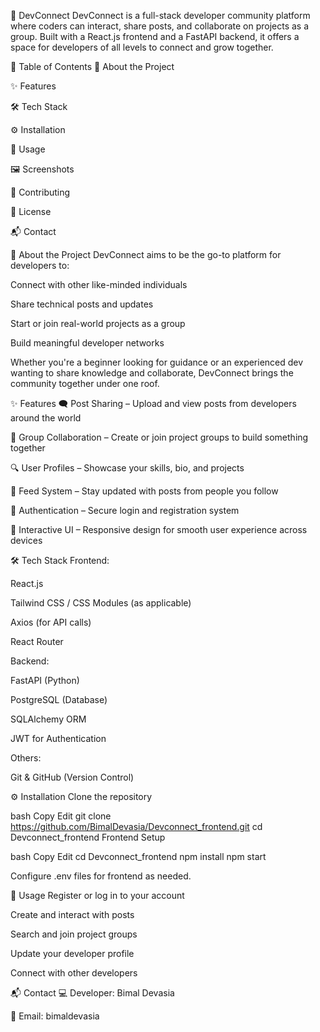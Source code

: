 🚀 DevConnect
DevConnect is a full-stack developer community platform where coders can interact, share posts, and collaborate on projects as a group. Built with a React.js frontend and a FastAPI backend, it offers a space for developers of all levels to connect and grow together.

📌 Table of Contents
🧠 About the Project

✨ Features

🛠️ Tech Stack

⚙️ Installation

🚀 Usage

🖼️ Screenshots

🤝 Contributing

📄 License

📬 Contact

🧠 About the Project
DevConnect aims to be the go-to platform for developers to:

Connect with other like-minded individuals

Share technical posts and updates

Start or join real-world projects as a group

Build meaningful developer networks

Whether you're a beginner looking for guidance or an experienced dev wanting to share knowledge and collaborate, DevConnect brings the community together under one roof.

✨ Features
🗨️ Post Sharing – Upload and view posts from developers around the world

👥 Group Collaboration – Create or join project groups to build something together

🔍 User Profiles – Showcase your skills, bio, and projects

📢 Feed System – Stay updated with posts from people you follow

🔐 Authentication – Secure login and registration system

💬 Interactive UI – Responsive design for smooth user experience across devices

🛠️ Tech Stack
Frontend:

React.js

Tailwind CSS / CSS Modules (as applicable)

Axios (for API calls)

React Router 

Backend:

FastAPI (Python)

PostgreSQL  (Database)

SQLAlchemy ORM

JWT for Authentication

Others:


Git & GitHub (Version Control)

⚙️ Installation
Clone the repository

bash
Copy
Edit
git clone  https://github.com/BimalDevasia/Devconnect_frontend.git
cd Devconnect_frontend
Frontend Setup

bash
Copy
Edit
cd Devconnect_frontend
npm install
npm start

Configure .env files for  frontend as needed.

🚀 Usage
Register or log in to your account

Create and interact with posts

Search and join project groups

Update your developer profile

Connect with other developers





📬 Contact
💻 Developer: Bimal Devasia

📧 Email: bimaldevasia

